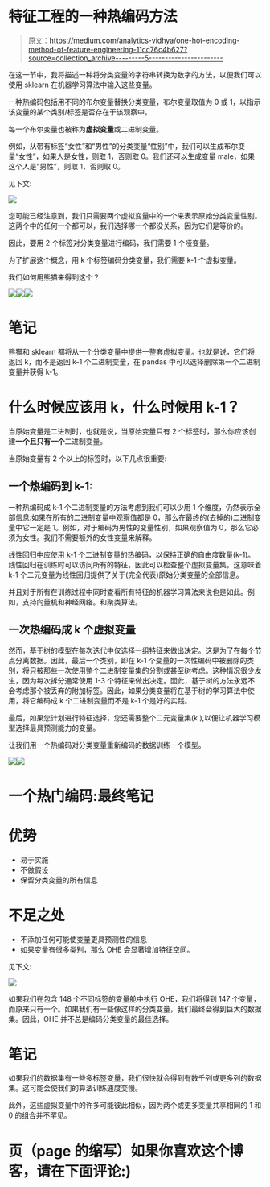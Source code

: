 # 特征工程的一种热编码方法

> 原文：<https://medium.com/analytics-vidhya/one-hot-encoding-method-of-feature-engineering-11cc76c4b627?source=collection_archive---------5----------------------->

在这一节中，我将描述一种将分类变量的字符串转换为数字的方法，以便我们可以使用 sklearn 在机器学习算法中输入这些变量。

一种热编码包括用不同的布尔变量替换分类变量，布尔变量取值为 0 或 1，以指示该变量的某个类别/标签是否存在于该观察中。

每一个布尔变量也被称为**虚拟变量**或二进制变量。

例如，从带有标签“女性”和“男性”的分类变量“性别”中，我们可以生成布尔变量“女性”，如果人是女性，则取 1，否则取 0。我们还可以生成变量 male，如果这个人是“男性”，则取 1，否则取 0。

见下文:

![](img/117d9c57589a7232db8e058d12b19c8a.png)

您可能已经注意到，我们只需要两个虚拟变量中的一个来表示原始分类变量性别。这两个中的任何一个都可以，我们选择哪一个都没关系，因为它们是等价的。

因此，要用 2 个标签对分类变量进行编码，我们需要 1 个哑变量。

为了扩展这个概念，用 k 个标签编码分类变量，我们需要 k-1 个虚拟变量。

我们如何用熊猫来得到这个？

![](img/344d83e71f52b0fdca74045b73c90d8a.png)![](img/92893a86d1fc6f037727521b8e01e641.png)![](img/34faf723ebd350ec1f95d176e6b1ece2.png)

# 笔记

熊猫和 sklearn 都将从一个分类变量中提供一整套虚拟变量。也就是说，它们将返回 k，而不是返回 k-1 个二进制变量，在 pandas 中可以选择删除第一个二进制变量并获得 k-1。

# 什么时候应该用 k，什么时候用 k-1？

当原始变量是二进制时，也就是说，当原始变量只有 2 个标签时，那么你应该创建**一个且只有一个**二进制变量。

当原始变量有 2 个以上的标签时，以下几点很重要:

## 一个热编码到 k-1:

一种热编码成 k-1 个二进制变量的方法考虑到我们可以少用 1 个维度，仍然表示全部信息:如果在所有的二进制变量中观察值都是 0，那么在最终的(去掉的)二进制变量中它一定是 1。例如，对于编码为男性的变量性别，如果观察值为 0，那么它必须为女性。我们不需要额外的女性变量来解释。

线性回归中应使用 k-1 个二进制变量的热编码，以保持正确的自由度数量(k-1)。线性回归在训练时可以访问所有的特征，因此可以检查整个虚拟变量集。这意味着 k-1 个二元变量为线性回归提供了关于(完全代表)原始分类变量的全部信息。

并且对于所有在训练过程中同时查看所有特征的机器学习算法来说也是如此。例如，支持向量机和神经网络。和聚类算法。

## 一次热编码成 k 个虚拟变量

然而，基于树的模型在每次迭代中仅选择一组特征来做出决定。这是为了在每个节点分离数据。因此，最后一个类别，即在 k-1 个变量的一次性编码中被删除的类别，将只被那些一次使用整个二进制变量集的分割或甚至树考虑。这种情况很少发生，因为每次拆分通常使用 1-3 个特征来做出决定。因此，基于树的方法永远不会考虑那个被丢弃的附加标签。因此，如果分类变量将在基于树的学习算法中使用，将它编码成 k 个二进制变量而不是 k-1 个是好的实践。

最后，如果您计划进行特征选择，您还需要整个二元变量集(k ),以便让机器学习模型选择最具预测能力的变量。

让我们用一个热编码对分类变量重新编码的数据训练一个模型。

![](img/7babc590e4393a5d1120b7f8ea466f95.png)![](img/fc26719332cceb970bce5acdb1f47c86.png)

# 一个热门编码:最终笔记

# 优势

*   易于实施
*   不做假设
*   保留分类变量的所有信息

# 不足之处

*   不添加任何可能使变量更具预测性的信息
*   如果变量有很多类别，那么 OHE 会显著增加特征空间。

见下文:

![](img/6007af62cc73ed9a2d9839a39f2146b8.png)

如果我们在包含 148 个不同标签的变量舱中执行 OHE，我们将得到 147 个变量，而原来只有一个。如果我们有一些像这样的分类变量，我们最终会得到巨大的数据集。因此，OHE 并不总是编码分类变量的最佳选择。

# 笔记

如果我们的数据集有一些多标签变量，我们很快就会得到有数千列或更多列的数据集。这可能会使我们的算法训练速度变慢。

此外，这些虚拟变量中的许多可能彼此相似，因为两个或更多变量共享相同的 1 和 0 的组合并不罕见。

# 页（page 的缩写）如果你喜欢这个博客，请在下面评论:)
